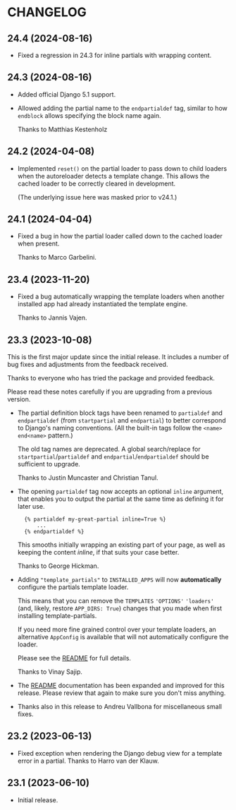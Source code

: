 # CHANGELOG

## 24.4 (2024-08-16)

* Fixed a regression in 24.3 for inline partials with wrapping content.

## 24.3 (2024-08-16)

* Added official Django 5.1 support.

* Allowed adding the partial name to the `endpartialdef` tag, similar to how
  `endblock` allows specifying the block name again.

  Thanks to Matthias Kestenholz

## 24.2 (2024-04-08)

* Implemented ``reset()`` on the partial loader to pass down to child loaders
  when the autoreloader detects a template change. This allows the cached loader
  to be correctly cleared in development.

  (The underlying issue here was masked prior to v24.1.)

## 24.1 (2024-04-04)

* Fixed a bug in how the partial loader called down to the cached loader when
  present.

  Thanks to Marco Garbelini.

## 23.4 (2023-11-20)

* Fixed a bug automatically wrapping the template loaders when another installed
  app had already instantiated the template engine.

  Thanks to Jannis Vajen.

## 23.3 (2023-10-08)

This is the first major update since the initial release. It includes a number
of bug fixes and adjustments from the feedback received.

Thanks to everyone who has tried the package and provided feedback.

Please read these notes carefully if you are upgrading from a previous version.

* The partial definition block tags have been renamed to `partialdef` and `endpartialdef`
(from `startpartial` and `endpartial`) to better correspond to Django's naming
conventions. (All the built-in tags follow the `<name>` `end<name>` pattern.)

  The old tag names are deprecated. A global search/replace for
  `startpartial`/`partialdef` and `endpartial`/`endpartialdef` should be
  sufficient to upgrade.

  Thanks to Justin Muncaster and Christian Tanul.

* The opening `partialdef` tag now accepts an optional `inline` argument, that enables
  you to output the partial at the same time as defining it for later use.

        {% partialdef my-great-partial inline=True %}
            ...
        {% endpartialdef %}

  This smooths initially wrapping an existing part of your page, as well as keeping the
  content *inline*, if that suits your case better.

  Thanks to George Hickman.

* Adding `"template_partials"` to `INSTALLED_APPS` will now **automatically** configure
  the partials template loader.

  This means that you can remove the `TEMPLATES` `'OPTIONS'` `'loaders'` (and,
  likely, restore `APP_DIRS: True`) changes that you made when first installing
  template-partials.

  If you need more fine grained control over your template loaders, an
  alternative `AppConfig` is available that will not automatically configure
  the loader.

  Please see the [README](./README.md) for full details.

  Thanks to Vinay Sajip.

* The [README](./README.md) documentation has been expanded and improved for this release.
  Please review that again to make sure you don't miss anything.

* Thanks also in this release to Andreu Vallbona for miscellaneous small fixes.


## 23.2 (2023-06-13)

* Fixed exception when rendering the Django debug view for a template error in a partial.
  Thanks to Harro van der Klauw.

## 23.1 (2023-06-10)

* Initial release.
